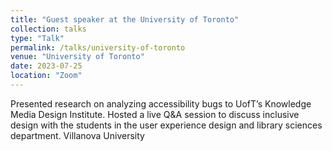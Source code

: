 ```yaml
---
title: "Guest speaker at the University of Toronto"
collection: talks
type: "Talk"
permalink: /talks/university-of-toronto
venue: "University of Toronto"
date: 2023-07-25
location: "Zoom"
---
```


Presented research on analyzing accessibility bugs to UofT’s Knowledge Media Design Institute. Hosted a live Q&A session to discuss inclusive design with the students in the user experience design and library sciences department.
Villanova University